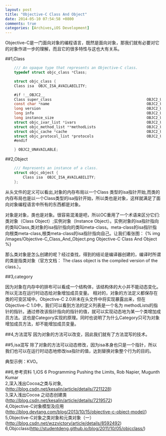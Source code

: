```yaml
---
layout: post
title: "Objective-C Class And Object"
date: 2014-05-10 07:54:58 +0800
comments: true
categories: [Archives,iOS Development]
---
```


Objective-C是一门面向对象的编程语言，既然是面向对象，那我们就有必要对它的对象作进一步的理解，而且它的很多特性与这也大有关系。

##1,Class
``` objective-c
	/// An opaque type that represents an Objective-C class.
	typedef struct objc_class *Class;

	struct objc_class {
    Class isa  OBJC_ISA_AVAILABILITY;

	#if !__OBJC2__
    Class super_class                                        	OBJC2_UNAVAILABLE;
    const char *name                                         	OBJC2_UNAVAILABLE;
    long version                                             	OBJC2_UNAVAILABLE;
    long info                                                	OBJC2_UNAVAILABLE;
    long instance_size                                       	OBJC2_UNAVAILABLE;
    struct objc_ivar_list *ivars                             	OBJC2_UNAVAILABLE;
    struct objc_method_list **methodLists                    	OBJC2_UNAVAILABLE;
    struct objc_cache *cache                                 	OBJC2_UNAVAILABLE;
    struct objc_protocol_list *protocols                     	OBJC2_UNAVAILABLE;
	#endif

	} OBJC2_UNAVAILABLE;
```

##2,Object
``` objective-c 
	/// Represents an instance of a class.
	struct objc_object {
    	Class isa  OBJC_ISA_AVAILABILITY;
	};
```

从头文件的定义可以看出,对象的内存布局以一个Class 类型的isa指针开始,而类的内存布局也是以一个Class类型的isa指针开始，所以类也是对象，这样就满足了面向对象编程语言中所有的东西都是对象。

对象是对象，类也是对象。很容易混淆是吧，所以OC重用了一个术语来区分它们:类对象（Class Object）;实例对象（Instance Object）。实例对象的isa指针指向的类叫Class,类对象的isa指针指向的类叫meta-class。meta-class的isa指针指向根类meta-class,根类meta-class的isa指针指向自己。让我们看张图：
{% img /images/Objective-C_Class_And_Object.png Objective-C Class And Object  %}

那么类对象是怎么创建的呢？经过查找，得到的结论是编译器创建的，编译时所谓的类是指类对象（官方文档： The class object is the compiled version of the class.）。


##3,category

因为对象在内存中的排布可以看成一个结构体，该结构体的大小并不能动态变化。所以无法在运行时动态给对象增加成员变量。
相对的，对象的方法定义都保存在类的可变区域中。Objective-C 2.0并未在头文件中将实现暴露出来，但在Objective-C 1.0中，我们可以看到方法的定义列表是一个名为 methodLists的指针的指针。通过修改该指针指向的指针的值，就可以实现动态地为某一个类增加成员方法。这也是Category实现的原理。同时也说明了为什么Category只可为对象增加成员方法，却不能增加成员变量。


##4,方法混写
因为对象的方法可以改变，因此我们就有了方法混写的技术。

##5,isa混写
除了对象的方法可以动态修改，因为isa本身也只是一个指针，所以我们也可以在运行时动态地修改isa指针的值，达到替换对象整个行为的目的。

典型示例：KVO。

##6,参考资料
1,iOS 6 Programming Pushing the Limits, Rob Napier, Mugunth Kumar  
2,深入浅出Cocoa之类与对象,(http://blog.csdn.net/kesalin/article/details/7211228)  
3,深入浅出Cocoa 之动态创建类(http://blog.csdn.net/kesalin/article/details/7219572)  
4,Objective-C对象模型及应用(http://blog.devtang.com/blog/2013/10/15/objective-c-object-model/)  
5,Objective-C对象之类对象和元类对象（一）(http://blog.csdn.net/wzzvictory/article/details/8592492)  
6,Objcclass(http://studentdeng.github.io/blog/2011/10/05/objcclass/)